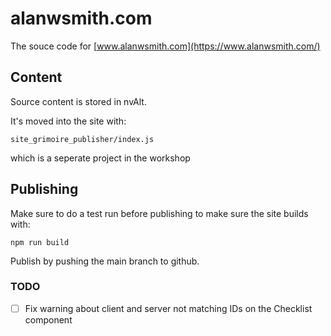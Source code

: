 # alanwsmith.com

The souce code for [www.alanwsmith.com](https://www.alanwsmith.com/)

## Content

Source content is stored in nvAlt.

It's moved into the site with:

```
site_grimoire_publisher/index.js
```

which is a seperate project in the workshop

## Publishing

Make sure to do a test run before publishing to make sure the site builds with:

```
npm run build
```

Publish by pushing the main branch to github.

### TODO

- [ ] Fix warning about client and server not matching IDs on the Checklist component
